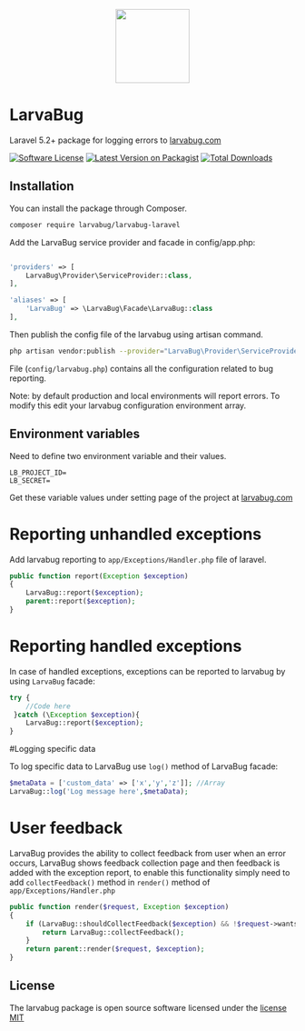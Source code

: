 <p align="center">
  <img width="130" src="http://larvabug.local/assets/images/larvabug-logo.png">
</p>

# LarvaBug
Laravel 5.2+ package for logging errors to [larvabug.com](https://www.larvabug.com)

[![Software License](https://poser.pugx.org/larvabug/larvabug-laravel/license.svg)](LICENSE.md)
[![Latest Version on Packagist](https://poser.pugx.org/larvabug/larvabug-laravel/v/stable.svg)](https://packagist.org/packages/larvabug/larvabug-laravel)
[![Total Downloads](https://poser.pugx.org/larvabug/larvabug-laravel/d/total.svg)](https://packagist.org/packages/larvabug/larvabug-laravel)


## Installation 
You can install the package through Composer.
```bash
composer require larvabug/larvabug-laravel
```

Add the LarvaBug service provider and facade in config/app.php:
```php

'providers' => [
    LarvaBug\Provider\ServiceProvider::class,
],

'aliases' => [
    'LarvaBug' => \LarvaBug\Facade\LarvaBug::class
],

```
Then publish the config file of the larvabug using artisan command.
```bash
php artisan vendor:publish --provider="LarvaBug\Provider\ServiceProvider"
```
File (`config/larvabug.php`) contains all the configuration related to bug reporting.

Note: by default production and local environments will report errors. To modify this edit your larvabug configuration environment array.

## Environment variables
 Need to define two environment variable and their values.
 
 ```
 LB_PROJECT_ID=
 LB_SECRET=
 ```
Get these variable values under setting page of the project at [larvabug.com](https://www.larvabug.com)

# Reporting unhandled exceptions

Add larvabug reporting to `app/Exceptions/Handler.php` file of laravel.

```php
public function report(Exception $exception)
{
    LarvaBug::report($exception);
    parent::report($exception);
}
``` 

# Reporting handled exceptions

In case of handled exceptions, exceptions can be reported to larvabug by using `LarvaBug` facade:

```php
try {
    //Code here
 }catch (\Exception $exception){
    LarvaBug::report($exception); 
}
``` 

#Logging specific data

To log specific data to LarvaBug use `log()` method of LarvaBug facade:

```php
$metaData = ['custom_data' => ['x','y','z']]; //Array
LarvaBug::log('Log message here',$metaData);
```

# User feedback

LarvaBug provides the ability to collect feedback from user when an error occurs, 
LarvaBug shows feedback collection page and then feedback is added with the exception report,
to enable this functionality simply need to add `collectFeedback()` method in `render()` method of `app/Exceptions/Handler.php`

```php
public function render($request, Exception $exception)
{
    if (LarvaBug::shouldCollectFeedback($exception) && !$request->wantsJson()) {
        return LarvaBug::collectFeedback();
    }
    return parent::render($request, $exception);
}
```

## License
The larvabug package is open source software licensed under the [license MIT](http://opensource.org/licenses/MIT)
